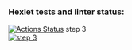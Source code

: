 ### Hexlet tests and linter status:
[![Actions Status](https://github.com/kdi-course/backend-project-lvl2/workflows/hexlet-check/badge.svg)](https://github.com/kdi-course/backend-project-lvl2/actions)
step 3\
[![step 3](https://asciinema.org/a/ThM6rK5gx8HfCKoNc7lAB3Uah.svg)](https://asciinema.org/a/ThM6rK5gx8HfCKoNc7lAB3Uah)